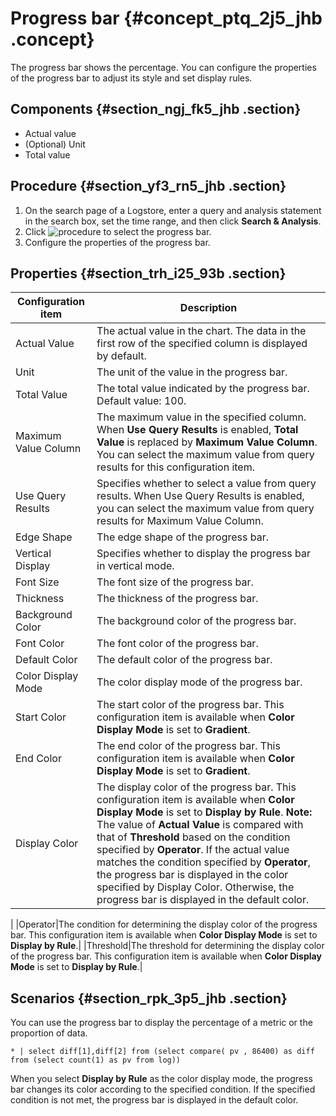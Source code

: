 # Progress bar {#concept_ptq_2j5_jhb .concept}

The progress bar shows the percentage. You can configure the properties of the progress bar to adjust its style and set display rules.

## Components {#section_ngj_fk5_jhb .section}

-   Actual value
-   \(Optional\) Unit
-   Total value

## Procedure {#section_yf3_rn5_jhb .section}

1.  On the search page of a Logstore, enter a query and analysis statement in the search box, set the time range, and then click **Search & Analysis**.
2.  Click ![procedure](http://static-aliyun-doc.oss-cn-hangzhou.aliyuncs.com/assets/img/156555/156574423744262_en-US.png) to select the progress bar.
3.  Configure the properties of the progress bar.

## Properties {#section_trh_i25_93b .section}

|Configuration item|Description|
|------------------|-----------|
|Actual Value|The actual value in the chart. The data in the first row of the specified column is displayed by default.|
|Unit|The unit of the value in the progress bar.|
|Total Value|The total value indicated by the progress bar. Default value: 100.|
|Maximum Value Column|The maximum value in the specified column. When **Use Query Results** is enabled, **Total Value** is replaced by **Maximum Value Column**. You can select the maximum value from query results for this configuration item.|
|Use Query Results|Specifies whether to select a value from query results. When Use Query Results is enabled, you can select the maximum value from query results for Maximum Value Column.|
|Edge Shape|The edge shape of the progress bar.|
|Vertical Display|Specifies whether to display the progress bar in vertical mode.|
|Font Size|The font size of the progress bar.|
|Thickness|The thickness of the progress bar.|
|Background Color|The background color of the progress bar.|
|Font Color|The font color of the progress bar.|
|Default Color|The default color of the progress bar.|
|Color Display Mode|The color display mode of the progress bar.|
|Start Color|The start color of the progress bar. This configuration item is available when **Color Display Mode** is set to **Gradient**.|
|End Color|The end color of the progress bar. This configuration item is available when **Color Display Mode** is set to **Gradient**.|
|Display Color|The display color of the progress bar. This configuration item is available when **Color Display Mode** is set to **Display by Rule**. **Note:** The value of **Actual Value** is compared with that of **Threshold** based on the condition specified by **Operator**. If the actual value matches the condition specified by **Operator**, the progress bar is displayed in the color specified by Display Color. Otherwise, the progress bar is displayed in the default color.

 |
|Operator|The condition for determining the display color of the progress bar. This configuration item is available when **Color Display Mode** is set to **Display by Rule**.|
|Threshold|The threshold for determining the display color of the progress bar. This configuration item is available when **Color Display Mode** is set to **Display by Rule**.|

## Scenarios {#section_rpk_3p5_jhb .section}

You can use the progress bar to display the percentage of a metric or the proportion of data.

``` {#codeblock_2am_0gr_n9r}
* | select diff[1],diff[2] from (select compare( pv , 86400) as diff from (select count(1) as pv from log))
```

When you select **Display by Rule** as the color display mode, the progress bar changes its color according to the specified condition. If the specified condition is not met, the progress bar is displayed in the default color.

